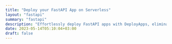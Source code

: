 ```yaml
---
title: "Deploy your FastAPI App on Serverless"
layout: "fastapi"
summary: "fastapi"
description: "Effortlessly deploy FastAPI apps with DeployApps, eliminating server management. Enjoy seamless scaling, reduced costs, and increased flexibility with serverless."
date: 2023-05-14T05:10:04+03:00
draft: false
---
```

